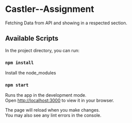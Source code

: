 # Castler--Assignment
Fetching Data from API and showing in a respected section.

## Available Scripts

In the project directory, you can run:

### `npm install`

Install the node_modules

### `npm start`

Runs the app in the development mode.\
Open [http://localhost:3000](http://localhost:3000) to view it in your browser.

The page will reload when you make changes.\
You may also see any lint errors in the console.
